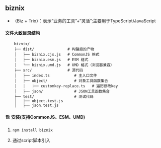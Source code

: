 ## biznix
- （Biz + Trix）：表示“业务的工具”+“灵活”;主要用于TypeScript/JavaScript
#### 文件大致目录结构
```
    biznix/
    ├── dist/               # 构建后的产物
    │   ├── biznix.cjs.js   # CommonJS 格式
    │   ├── biznix.esm.js   # ESM 格式
    │   └── biznix.umd.js   # UMD 格式（浏览器兼容）
    ├── src/                # 源代码
    │   ├── index.ts           # 主入口文件
    │   ├── object/            # 对象工具函数集合
    │   │   ├── customkey-replace.ts   # 遍历修改key
    │   ├── json/              # JSON工具函数集合
    ├── test/                  # 测试代码
    │   ├── object.test.js
    │   ├── json.test.js
```
#### :building_construction:  安装(支持CommonJS、ESM、UMD)
1. 
    ``` bash
    npm install biznix
    ```
2. 通过script脚本引入